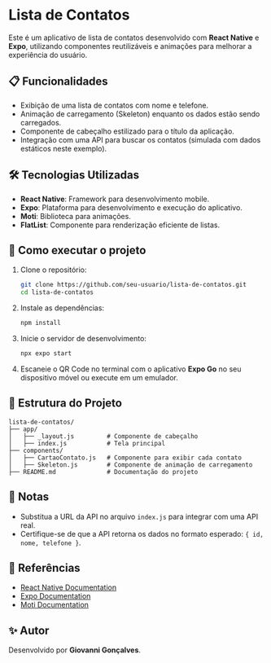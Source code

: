 # Lista de Contatos

Este é um aplicativo de lista de contatos desenvolvido com **React Native** e **Expo**, utilizando componentes reutilizáveis e animações para melhorar a experiência do usuário.

## 📋 Funcionalidades

- Exibição de uma lista de contatos com nome e telefone.
- Animação de carregamento (Skeleton) enquanto os dados estão sendo carregados.
- Componente de cabeçalho estilizado para o título da aplicação.
- Integração com uma API para buscar os contatos (simulada com dados estáticos neste exemplo).

## 🛠️ Tecnologias Utilizadas

- **React Native**: Framework para desenvolvimento mobile.
- **Expo**: Plataforma para desenvolvimento e execução do aplicativo.
- **Moti**: Biblioteca para animações.
- **FlatList**: Componente para renderização eficiente de listas.

## 🚀 Como executar o projeto

1. Clone o repositório:
   ```sh
   git clone https://github.com/seu-usuario/lista-de-contatos.git
   cd lista-de-contatos
   ```

2. Instale as dependências:
   ```sh
   npm install
   ```

3. Inicie o servidor de desenvolvimento:
   ```sh
   npx expo start
   ```

4. Escaneie o QR Code no terminal com o aplicativo **Expo Go** no seu dispositivo móvel ou execute em um emulador.

## 📂 Estrutura do Projeto

```
lista-de-contatos/
├── app/
│   ├── _layout.js         # Componente de cabeçalho
│   ├── index.js           # Tela principal
├── components/
│   ├── CartaoContato.js   # Componente para exibir cada contato
│   ├── Skeleton.js        # Componente de animação de carregamento
├── README.md              # Documentação do projeto
```

## 📝 Notas

- Substitua a URL da API no arquivo `index.js` para integrar com uma API real.
- Certifique-se de que a API retorna os dados no formato esperado: `{ id, nome, telefone }`.

## 📖 Referências

- [React Native Documentation](https://reactnative.dev/docs/getting-started)
- [Expo Documentation](https://docs.expo.dev/)
- [Moti Documentation](https://moti.fyi/)

## ✨ Autor

Desenvolvido por **Giovanni Gonçalves**.